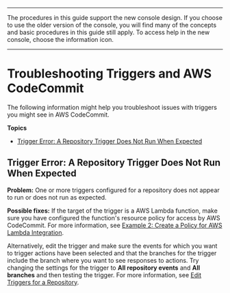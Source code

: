 --------

 The procedures in this guide support the new console design\. If you choose to use the older version of the console, you will find many of the concepts and basic procedures in this guide still apply\. To access help in the new console, choose the information icon\.

--------

# Troubleshooting Triggers and AWS CodeCommit<a name="troubleshooting-ti"></a>

The following information might help you troubleshoot issues with triggers you might see in AWS CodeCommit\.

**Topics**
+ [Trigger Error: A Repository Trigger Does Not Run When Expected](#troubleshooting-ti1)

## Trigger Error: A Repository Trigger Does Not Run When Expected<a name="troubleshooting-ti1"></a>

**Problem:** One or more triggers configured for a repository does not appear to run or does not run as expected\.

**Possible fixes:** If the target of the trigger is a AWS Lambda function, make sure you have configured the function's resource policy for access by AWS CodeCommit\. For more information, see [Example 2: Create a Policy for AWS Lambda Integration](auth-and-access-control-iam-identity-based-access-control.md#access-permissions-lambda-int)\.

Alternatively, edit the trigger and make sure the events for which you want to trigger actions have been selected and that the branches for the trigger include the branch where you want to see responses to actions\. Try changing the settings for the trigger to **All repository events** and **All branches** and then testing the trigger\. For more information, see [Edit Triggers for a Repository](how-to-notify-edit.md)\.